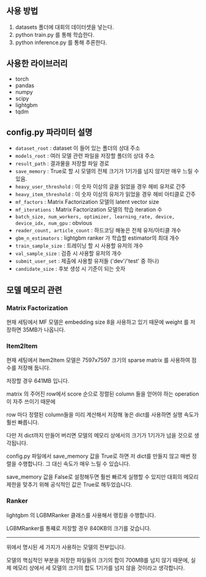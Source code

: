 ## 사용 방법

1. datasets 폴더에 대회의 데이터셋을 넣는다.
2. python train.py 를 통해 학습한다.
3. python inference.py 를 통해 추론한다.

## 사용한 라이브러리

* torch
* pandas
* numpy
* scipy
* lightgbm
* tqdm

## config.py 파라미터 설명

* `dataset_root` : dataset 이 들어 있는 폴더의 상대 주소
* `models_root` : 여러 모델 관련 파일을 저장할 폴더의 상대 주소
* `result_path` : 결과물을 저장할 파일 경로
* `save_memory` : True로 할 시 모델의 전체 크기가 1기가를 넘지 않지만 매우 느릴 수 있음.
* `heavy_user_threshold` : 이 숫자 이상의 글을 읽었을 경우 헤비 유저로 간주
* `heavy_item_threshold` : 이 숫자 이상의 유저가 읽었을 경우 헤비 아티클로 간주
* `mf_factors` : Matrix Factorization 모델의 latent vector size
* `mf_iterations` : Matrix Factorization 모델의 학습 iteration 수
* `batch_size, num_workers, optimizer, learning_rate, device, device_idx, num_gpu` : obvious
* `reader_count, article_count` : 하드코딩 해놓은 전체 유저/아티클 개수
* `gbm_n_estimators` : lightgbm ranker 가 학습할 estimator의 최대 개수
* `train_sample_size` : 트레이닝 할 시 사용할 유저의 개수
* `val_sample_size` : 검증 시 사용할 유저의 개수
* `submit_user_set` : 제출에 사용할 유저들 ('dev'/'test' 중 하나)
* `candidate_size` : 후보 생성 시 기준이 되는 숫자

## 모델 메모리 관련

### Matrix Factorization

현재 세팅에서 MF 모델은 embedding size 8을 사용하고 있기 때문에 weight 를 저장하면 35MB가 나옵니다.

### Item2Item

현재 세팅에서 Item2Item 모델은 7597x7597 크기의 sparse matrix 를 사용하여 점수를 저장해 둡니다.

저장할 경우 641MB 입니다.

matrix 의 주어진 row에서 score 순으로 정렬된 column 들을 얻어야 하는 operation이 자주 쓰이기 때문에

row 마다 정렬된 column들을 미리 계산해서 저장해 놓은 dict를 사용하면 실행 속도가 훨씬 빠릅니다.

다만 저 dict까지 만들어 버리면 모델의 메모리 상에서의 크기가 1기가가 넘을 것으로 생각됩니다.

config.py 파일에서 save_memory 값을 True로 하면 저 dict를 만들지 않고 매번 정렬을 수행합니다. 그 대신 속도가 매우 느릴 수 있습니다.

save_memory 값을 False로 설정해두면 훨씬 빠르게 실행할 수 있지만 대회의 메모리 제한을 맞추기 위해 공식적인 값은 True로 해두었습니다.

### Ranker

lightgbm 의 LGBMRanker 클래스를 사용해서 랭킹을 수행합니다.

LGBMRanker를 통쨰로 저장할 경우 840KB의 크기를 갖습니다.

---

위에서 명시된 세 가지가 사용하는 모델의 전부입니다.

모델의 핵심적인 부분을 저장한 파일들의 크기의 합이 700MB를 넘지 않기 때문에, 실제 메모리 상에서 세 모델의 크기의 합도 1기가를 넘지 않을 것이라고 생각합니다.

